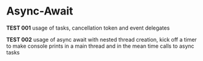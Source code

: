 # Async-Await

**TEST 001**
usage of tasks, cancellation token and event delegates 

**TEST 002**
usage of async await with nested thread creation, kick off a timer to make console prints in a main thread and in the mean time calls to async tasks
            